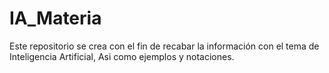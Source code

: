 # IA_Materia
Este repositorio se crea con el fin de recabar la información con el tema  de Inteligencia Artificial, Asi como ejemplos y notaciones.
